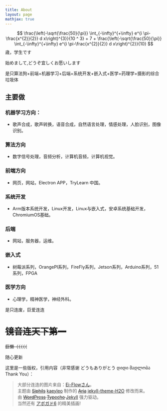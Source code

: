 ```yaml
---
title: About
layout: page
mathjax: true
---
```


$$
\frac{\left(-\sqrt{\frac{50}{\pi}} \int_{-\infty}^{+\infty} e^{i \pi-\frac{x^{2}}{2}} d x\right)^{3}}{10 ^ 3} + 7 + \frac{\left(-\sqrt{\frac{50}{\pi}} \int_{-\infty}^{+\infty} e^{i \pi-\frac{x^{2}}{2}} d x\right)^{2}}{10}
$$
歳，学生です

始めまして,どうぞ宜しくお愿いします
 
是只算法狗+前端+机器学习+后端+系统开发+嵌入式+医学+药理学+摄影的综合垃圾体
 
## 主要做
 
### 机器学习方向：
 
* 歌声合成，歌声转换，语音合成，自然语言处理，情感处理，人脸识别，图像识别。
 
### 算法方向
 
* 数字信号处理，音频分析，计算机音频，计算机视觉。
 
### 前端方向
 
* 网页，网站，Electron APP，TryLearn 中国。
 
### 系统开发
 
* Arm版本系统开发，Linux开发，Linux与嵌入式，安卓系统基础开发，ChromiumOS基础。
 
### 后端
 
* 网站，服务器，运维。
 
### 嵌入式
 
* 树莓派系列，OrangePI系列，FireFly系列，Jetson系列，Arduino系列，51系列，FPGA
 
### 医学方向
 
* 心理学，精神医学，神经外科。
 
是只连废，巨爱连连
 
# ~~镜音连天下第一~~
 
~~巨懒（（（（（~~
 
随心更新
 
这里是一些版权，引用内容（非常感谢 どうもありがとう დიდი მადლობა Thank You）：

<blockquote>
    <p>大部分连连的图片来自：<a href="https://piapro.jp/Kurayoru" title="Ei-Flowさん">Ei-Flowさん</a>。<br />
        主题由
        <del><a href="https://github.com/Siphils">Siphils</a></del> <a href="https://github.com/kaeyleo/">kaeyleo</a>
        制作的
        <del><a href="https://aria-doc.eriri.ink">Aria</a></del>
        <a href="https://github.com/kaeyleo/jekyll-theme-H2O">jekyll-theme-H2O</a>
        修改而来。<br />
        由
        <del><a href="https://cn.wordpress.org/">WordPress</a> </del>
        <del><a href="http://typecho.org/">Typecho</a> </del>
        <a href="https://jekyllrb.com/">Jekyll</a>
        强力驱动。<br />
        当然还有
        <a href="https://www.avogado6.com/">アボガド6</a>
        的精美插画!</p>
</blockquote>